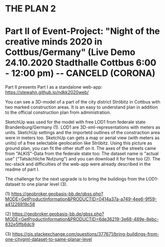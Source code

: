 # THE PLAN 2

# Part II of Event-Project: "Night of the creative minds 2020 in Cottbus/Germany" (Live Demo 24.10.2020 Stadthalle Cottbus 6:00 - 12:00 pm) -- CANCELD (CORONA)

Part II presents Part I as a standalone web-app: https://stewahn.github.io/ndkk2020web/

You can see a 3D-model of a part of the city district Ströbitz in Cottbus with two marked construction areas. It is an easy to understand plan in addition to the official construction plan from administration.

SketchUp was used for the model with free LOD1 from federale state Brandenburg/Germany (1). LOD1 are 3D-xml-representations with meters as units. SketchUp settings and the importetd outlines of the constraction area were in meters too. SketchUp can gets a map or aerial view (with meters as units) of a free selectable geolocation like Ströbitz. Using this picture as ground plan, you can fit the other stuff on it. The axes of the streets came from "ALKIS"-Data from the federale state too: The dataset name is "actual use" ("Tatsächliche Nutzung") and you can download it for free too (2). The tec-stack and difficulties of the web-app were already described in the readme of part I.

The challenge for the next upgrade is to bring the buildings from the LOD1-dataset to one planar level (3).     

(1) https://geobroker.geobasis-bb.de/gbss.php?MODE=GetProductInformation&PRODUCTID=0414a37a-a749-4ee6-9f59-a41226919c58

(2) https://geobroker.geobasis-bb.de/gbss.php?MODE=GetProductInformation&PRODUCTID=6de36219-3e68-489e-8ebc-632e5ffb6dc9

(3) https://gis.stackexchange.com/questions/377671/bring-buildings-from-one-citygml-dataset-to-same-planar-level
